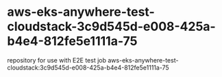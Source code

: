 # aws-eks-anywhere-test-cloudstack-3c9d545d-e008-425a-b4e4-812fe5e1111a-75
repository for use with E2E test job aws-eks-anywhere-test-cloudstack:3c9d545d-e008-425a-b4e4-812fe5e1111a-75
